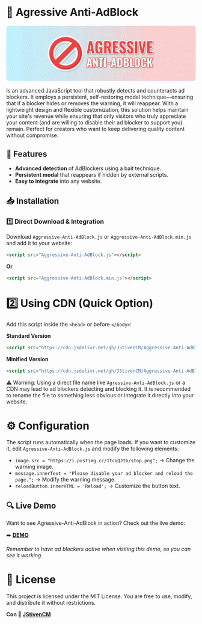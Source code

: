 # 🚫 Agressive Anti-AdBlock  
![Project cover](/cover.png)

Is an advanced JavaScript tool that robustly detects and counteracts ad blockers. It employs a persistent, self-restoring modal technique—ensuring that if a blocker hides or removes the warning, it will reappear. With a lightweight design and flexible customization, this solution helps maintain your site's revenue while ensuring that only visitors who truly appreciate your content (and are willing to disable their ad blocker to support you) remain. Perfect for creators who want to keep delivering quality content without compromise.

## 🌟 Features  
- **Advanced detection** of AdBlockers using a bait technique.  
- **Persistent modal** that reappears if hidden by external scripts.  
- **Easy to integrate** into any website.  

## 📥 Installation  
### 1️⃣ Direct Download & Integration  
Download `Aggressive-Anti-AdBlock.js` or `Aggressive-Anti-AdBlock.min.js` and add it to your website:  
```html
<script src="Aggressive-Anti-AdBlock.js"></script>
```
**Or**
```html
<script src="Aggressive-Anti-AdBlock.min.js"></script>
```

# 2️⃣ Using CDN (Quick Option)
Add this script inside the ```<head>``` or before ```</body>```:

**Standard Version**
```html
<script src="https://cdn.jsdelivr.net/gh/JStivenCM/Aggressive-Anti-AdBlock/Aggressive-Anti-AdBlock.js"></script>
```
**Minified Version**
```html
<script src="https://cdn.jsdelivr.net/gh/JStivenCM/Aggressive-Anti-AdBlock/Aggressive-Anti-AdBlock.min.js"></script>
```
⚠️ Warning: Using a direct file name like ```Agressive-Anti-AdBlock.js``` or a CDN may lead to ad blockers detecting and blocking it.
It is recommended to rename the file to something less obvious or integrate it directly into your website.

# ⚙️ Configuration
The script runs automatically when the page loads. If you want to customize it, edit ```Agressive-Anti-AdBlock.js``` and modify the following elements:

- ```image.src = "https://i.postimg.cc/1tcqQJtb/stop.png";``` → Change the warning image.
- ```message.innerText = "Please disable your ad blocker and reload the page.";``` → Modify the warning message.
- ```reloadButton.innerHTML = 'Reload';``` → Customize the button text.

## 🔍 Live Demo  
Want to see Agressive-Anti-AdBlock in action? Check out the live demo:  

➡️ **[DEMO](https://aggressive-anti-adblock.blogspot.com)**  

_Remember to have ad blockers active when visiting this demo, so you can see it working._

# 📜 License
This project is licensed under the MIT License. You are free to use, modify, and distribute it without restrictions.

**Con 🩵 [JStivenCM](https://github.com/JStivenCM)**
